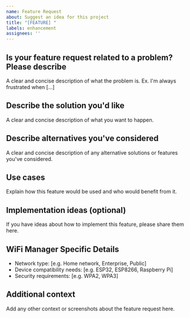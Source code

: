 ```yaml
---
name: Feature Request
about: Suggest an idea for this project
title: "[FEATURE] "
labels: enhancement
assignees: ''
---
```


## Is your feature request related to a problem? Please describe
A clear and concise description of what the problem is. Ex. I'm always frustrated when [...]

## Describe the solution you'd like
A clear and concise description of what you want to happen.

## Describe alternatives you've considered
A clear and concise description of any alternative solutions or features you've considered.

## Use cases
Explain how this feature would be used and who would benefit from it.

## Implementation ideas (optional)
If you have ideas about how to implement this feature, please share them here.

## WiFi Manager Specific Details
- Network type: [e.g. Home network, Enterprise, Public]
- Device compatibility needs: [e.g. ESP32, ESP8266, Raspberry Pi]
- Security requirements: [e.g. WPA2, WPA3]

## Additional context
Add any other context or screenshots about the feature request here. 